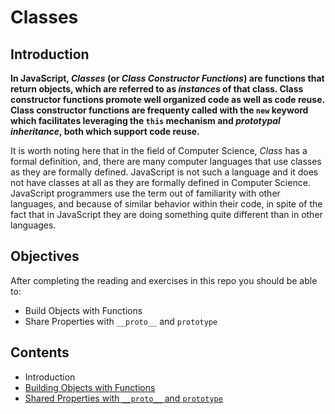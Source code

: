 # Classes

## Introduction

**In JavaScript, _Classes_ (or _Class Constructor Functions_) are functions that return objects, which are referred to as _instances_ of that class. Class constructor functions promote well organized code as well as code reuse. Class constructor functions are frequenty called with the `new` keyword which facilitates leveraging the `this` mechanism and  _prototypal inheritance_, both which support code reuse.**

It is worth noting here that in the field of Computer Science, _Class_ has a formal definition, and, there are many computer languages that use classes as they are formally defined. JavaScript is not such a language and it does not have classes at all as they are formally defined in Computer Science. JavaScript programmers use the term out of familiarity with other languages, and because of similar behavior within their code, in spite of the fact that in JavaScript they are doing something quite different than in other languages.

## Objectives

After completing the reading and exercises in this repo you should be able to:

- Build Objects with Functions
- Share Properties with `__proto__` and `prototype`

## Contents

- Introduction
- [Building Objects with Functions](markdown/building_objects_with_functions.md)
- [Shared Properties with `__proto__` and `prototype`](markdown/shared_properties.md)
